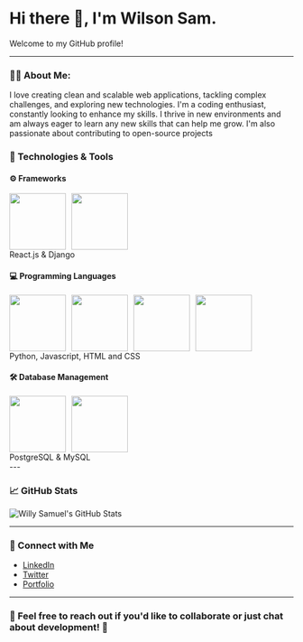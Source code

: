 # Hi there 👋, I'm Wilson Sam.

Welcome to my GitHub profile!

---

### 🧑‍💻 About Me:
I love creating clean and scalable web applications, tackling complex challenges, and exploring new technologies. I'm a coding enthusiast, constantly looking to enhance my skills. I thrive in new environments and am always eager to learn any new skills that can help me grow. I'm also passionate about contributing to open-source projects

### 🔧 Technologies & Tools

#### ⚙️ Frameworks
<div style="display: flex; gap: 10px;">
  <img src="https://media3.giphy.com/media/eNAsjO55tPbgaor7ma/giphy.gif?cid=6c09b952gduxxi7klmzo6jtp94qrzwplx72fake2pwqhekx8&ep=v1_internal_gif_by_id&rid=giphy.gif&ct=s" width="100" />
  <img src="https://maxmautner.com/public/images/django.gif" width="100" />
</div>
<div>React.js & Django</div>

#### 💻 Programming Languages
<div style="display: flex; gap: 10px;">
  <img src="https://media3.giphy.com/media/KAq5w47R9rmTuvWOWa/200.gif?cid=6c09b9526knm43eqch6ep7qs8khxlbi1afi4g7kt0z3he3za&ep=v1_gifs_search&rid=200.gif&ct=g" width="100" />
  <img src="https://media4.giphy.com/media/SvFocn0wNMx0iv2rYz/200w.gif?cid=6c09b952qd2ia4og4fh0a9tm8fq2vjtw04vju1nk3lcvcq02&ep=v1_gifs_search&rid=200w.gif&ct=g" width="100" />
  <img src="https://media3.giphy.com/media/XAxylRMCdpbEWUAvr8/giphy.gif?cid=6c09b95273ms3d3574micyjg5j21p4ra8o0kfb3a29k4dqi7&ep=v1_internal_gif_by_id&rid=giphy.gif&ct=s" width="100"/>
  <img src="https://i.sstatic.net/ULs1E.gif" width="100" />
</div>
<div>Python, Javascript, HTML and CSS</div>

#### 🛠️ Database Management
<div style="display: flex; gap: 10px;">
  <img src="https://miro.medium.com/v2/resize:fit:500/1*rAj9qt_OnWXCAlbJyUrhlw.gif" width="100" />
  <img src="https://media.tenor.com/NN9_wWaCxx8AAAAe/mysql.png"  width="100" />
</div>
<div>PostgreSQL & MySQL</div>
---

### 📈 GitHub Stats

![Willy Samuel's GitHub Stats](https://github-readme-stats.vercel.app/api?username=willysamuel&show_icons=true&theme=radical)

---

### 🔗 Connect with Me

- [LinkedIn](https://www.linkedin.com/in/willysamuel/)
- [Twitter](https://twitter.com/willysamuel)
- [Portfolio](https://yourportfolio.com)

---

### 💬 Feel free to reach out if you'd like to collaborate or just chat about development! 🤖
